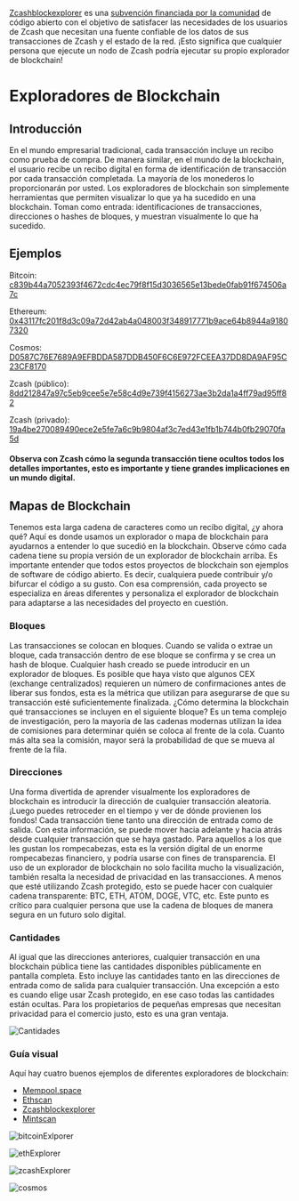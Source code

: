 [Zcashblockexplorer](https://github.com/nighthawk-apps/zcash-explorer) es una [subvención financiada por la comunidad](https://forum.zcashcommunity.com/t/zcash-block-explorer-grant/38141) de código abierto con el objetivo de satisfacer las necesidades de los usuarios de Zcash que necesitan una fuente confiable de los datos de sus transacciones de Zcash y el estado de la red. ¡Esto significa que cualquier persona que ejecute un nodo de Zcash podría ejecutar su propio explorador de blockchain!



# Exploradores de Blockchain

## Introducción

En el mundo empresarial tradicional, cada transacción incluye un recibo como prueba de compra. De manera similar, en el mundo de la blockchain, el usuario recibe un recibo digital en forma de identificación de transacción por cada transacción completada. La mayoría de los monederos lo proporcionarán por usted. Los exploradores de blockchain son simplemente herramientas que permiten visualizar lo que ya ha sucedido en una blockchain. Toman como entrada: identificaciones de transacciones, direcciones o hashes de bloques, y muestran visualmente lo que ha sucedido.

## Ejemplos

Bitcoin: [c839b44a7052393f4672cdc4ec79f8f15d3036565e13bede0fab91f674506a7c](https://mempool.space/tx/c839b44a7052393f4672cdc4ec79f8f15d3036565e13bede0fab91f674506a7c)


Ethereum: [0x43117fc201f8d3c09a72d42ab4a048003f348917771b9ace64b8944a91807320](https://etherscan.io/tx/0x43117fc201f8d3c09a72d42ab4a048003f348917771b9ace64b8944a91807320)


Cosmos: [D0587C76E7689A9EFBDDA587DDB450F6C6E972FCEEA37DD8DA9AF95C23CF8170](https://www.mintscan.io/cosmos/txs/D0587C76E7689A9EFBDDA587DDB450F6C6E972FCEEA37DD8DA9AF95C23CF8170)


Zcash (público): [8dd212847a97c5eb9cee5e7e58c4d9e739f4156273ae3b2da1a4ff79ad95ff82](https://zcashblockexplorer.com/transactions/8dd212847a97c5eb9cee5e7e58c4d9e739f4156273ae3b2da1a4ff79ad95ff82)


Zcash (privado): [19a4be270089490ece2e5fe7a6c9b9804af3c7ed43e1fb1b744b0fb29070fa5d](https://zcashblockexplorer.com/transactions/19a4be270089490ece2e5fe7a6c9b9804af3c7ed43e1fb1b744b0fb29070fa5d)


#### Observa con Zcash cómo la segunda transacción tiene ocultos todos los detalles importantes, esto es importante y tiene grandes implicaciones en un mundo digital.


## Mapas de Blockchain

Tenemos esta larga cadena de caracteres como un recibo digital, ¿y ahora qué? Aquí es donde usamos un explorador o mapa de blockchain para ayudarnos a entender lo que sucedió en la blockchain. Observe cómo cada cadena tiene su propia versión de un explorador de blockchain arriba. Es importante entender que todos estos proyectos de blockchain son ejemplos de software de código abierto. Es decir, cualquiera puede contribuir y/o bifurcar el código a su gusto. Con esa comprensión, cada proyecto se especializa en áreas diferentes y personaliza el explorador de blockchain para adaptarse a las necesidades del proyecto en cuestión.

### Bloques
Las transacciones se colocan en bloques. Cuando se valida o extrae un bloque, cada transacción dentro de ese bloque se confirma y se crea un hash de bloque. Cualquier hash creado se puede introducir en un explorador de bloques. Es posible que haya visto que algunos CEX (exchange centralizados) requieren un número de confirmaciones antes de liberar sus fondos, esta es la métrica que utilizan para asegurarse de que su transacción esté suficientemente finalizada. ¿Cómo determina la blockchain qué transacciones se incluyen en el siguiente bloque? Es un tema complejo de investigación, pero la mayoría de las cadenas modernas utilizan la idea de comisiones para determinar quién se coloca al frente de la cola. Cuanto más alta sea la comisión, mayor será la probabilidad de que se mueva al frente de la fila.


### Direcciones

Una forma divertida de aprender visualmente los exploradores de blockchain es introducir la dirección de cualquier transacción aleatoria. ¡Luego puedes retroceder en el tiempo y ver de dónde provienen los fondos! Cada transacción tiene tanto una dirección de entrada como de salida. Con esta información, se puede mover hacia adelante y hacia atrás desde cualquier transacción que se haya gastado. Para aquellos a los que les gustan los rompecabezas, esta es la versión digital de un enorme rompecabezas financiero, y podría usarse con fines de transparencia. El uso de un explorador de blockchain no solo facilita mucho la visualización, también resalta la necesidad de privacidad en las transacciones. A menos que esté utilizando Zcash protegido, esto se puede hacer con cualquier cadena transparente: BTC, ETH, ATOM, DOGE, VTC, etc. Este punto es crítico para cualquier persona que use la cadena de bloques de manera segura en un futuro solo digital.

### Cantidades

Al igual que las direcciones anteriores, cualquier transacción en una blockchain pública tiene las cantidades disponibles públicamente en pantalla completa. Esto incluye las cantidades tanto en las direcciones de entrada como de salida para cualquier transacción. Una excepción a esto es cuando elige usar Zcash protegido, en ese caso todas las cantidades están ocultas. Para los propietarios de pequeñas empresas que necesitan privacidad para el comercio justo, esto es una gran ventaja.

![Cantidades](https://user-images.githubusercontent.com/81990132/206312357-e9504151-830f-4fa1-81cb-f23619fd7226.png)


### Guía visual

Aquí hay cuatro buenos ejemplos de diferentes exploradores de blockchain:

* [Mempool.space](https://mempool.space)
* [Ethscan](https://etherscan.io/)
* [Zcashblockexplorer](https://zcashblockexplorer.com/)
* [Mintscan](https://hub.mintscan.io/chains/ibc-network)


![bitcoinExlporer](https://user-images.githubusercontent.com/81990132/206279968-a06eb0a1-b3a6-49af-a30f-7d871b906eeb.png)


![ethExplorer](https://user-images.githubusercontent.com/81990132/206280208-2ce5eddd-157e-4eed-90a0-680c1520ec57.png)


![zcashExplorer](https://user-images.githubusercontent.com/81990132/206280454-a2c7563f-e82d-47b9-9b58-02eece1c89ee.png)


![cosmos](https://user-images.githubusercontent.com/81990132/206316791-2debfd28-923a-44f4-b7d3-701182112c30.png)




